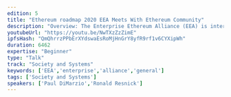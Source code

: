 ```yaml
---
edition: 5
title: "Ethereum roadmap 2020 EEA Meets With Ethereum Community"
description: "Overview: The Enterprise Ethereum Alliance (EEA) is interested in growing our relationship with the Ethereum Community and building a bridge for ongoing communication. We invite you to participate in an open forum co-hosted with the Ethereum Foundation, Ethereum Magicians, and Ethereum Cat Herders such that EEA can better collaborate to serve users of Ethereum Mainnet. The goal of the workshop is a moderated large-group discussion where everyone in the room feels they have a voice."
youtubeUrl: "https://youtu.be/NwTXzZzZimE"
ipfsHash: "QmQhrrzPPbErXYdswaEsRoMjHnGrY8yfR9rf1v6CYXipWh"
duration: 6462
expertise: "Beginner"
type: "Talk"
track: "Society and Systems"
keywords: ['EEA','enterprise','alliance','general']
tags: ['Society and Systems']
speakers: ['Paul DiMarzio','Ronald Resnick']
---
```

